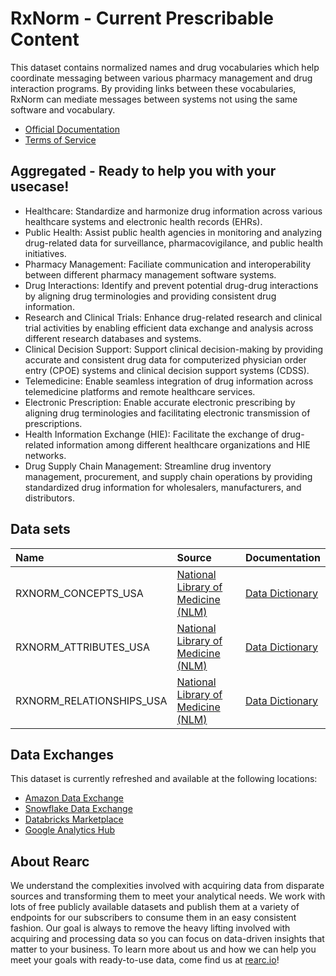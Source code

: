 # RxNorm - Current Prescribable Content

This dataset contains normalized names and drug vocabularies which help coordinate messaging between various pharmacy management and drug interaction programs. By providing links between these vocabularies, RxNorm can mediate messages between systems not using the same software and vocabulary.

- [Official Documentation](https://www.nlm.nih.gov/research/umls/rxnorm/docs/prescribe.html)
- [Terms of Service](https://rearc-data-public-assets.s3.amazonaws.com/Rearc_Data_DSA.pdf)

## Aggregated - Ready to help you with your usecase!

- Healthcare: Standardize and harmonize drug information across various healthcare systems and electronic health records (EHRs).
- Public Health: Assist public health agencies in monitoring and analyzing drug-related data for surveillance, pharmacovigilance, and public health initiatives.
- Pharmacy Management: Faciliate communication and interoperability between different pharmacy management software systems.
- Drug Interactions: Identify and prevent potential drug-drug interactions by aligning drug terminologies and providing consistent drug information.
- Research and Clinical Trials: Enhance drug-related research and clinical trial activities by enabling efficient data exchange and analysis across different research databases and systems.
- Clinical Decision Support: Support clinical decision-making by providing accurate and consistent drug data for computerized physician order entry (CPOE) systems and clinical decision support systems (CDSS).
- Telemedicine: Enable seamless integration of drug information across telemedicine platforms and remote healthcare services.
- Electronic Prescription: Enable accurate electronic prescribing by aligning drug terminologies and facilitating electronic transmission of prescriptions.
- Health Information Exchange (HIE): Facilitate the exchange of drug-related information among different healthcare organizations and HIE networks.
- Drug Supply Chain Management: Streamline drug inventory management, procurement, and supply chain operations by providing standardized drug information for wholesalers, manufacturers, and distributors.

## Data sets

| Name                               | Source                                                           | Documentation                                                                            |
|:-----------------------------------|:-----------------------------------------------------------------|:-----------------------------------------------------------------------------------------|
| RXNORM_CONCEPTS_USA                | [National Library of Medicine (NLM)](https://www.nlm.nih.gov/)   | [Data Dictionary](https://www.nlm.nih.gov/research/umls/rxnorm/docs/techdoc.html#conso)  |
| RXNORM_ATTRIBUTES_USA              | [National Library of Medicine (NLM)](https://www.nlm.nih.gov/)   | [Data Dictionary](https://www.nlm.nih.gov/research/umls/rxnorm/docs/techdoc.html#sat)    |
| RXNORM_RELATIONSHIPS_USA           | [National Library of Medicine (NLM)](https://www.nlm.nih.gov/)   | [Data Dictionary](https://www.nlm.nih.gov/research/umls/rxnorm/docs/techdoc.html#rel)    |


## Data Exchanges

This dataset is currently refreshed and available at the following locations:
  - [Amazon Data Exchange](https://aws.amazon.com/marketplace/seller-profile?id=a8a86da2-b2d1-4fae-992d-03494e90590b)
  - [Snowflake Data Exchange](https://www.snowflake.com/datasets/rearc/)
  - [Databricks Marketplace](https://www.databricks.com/product/marketplace)
  - [Google Analytics Hub](https://cloud.google.com/analytics-hub)

## About Rearc

We understand the complexities involved with acquiring data from disparate sources and transforming them to meet your analytical needs. We work with lots of free publicly available datasets and publish them at a variety of endpoints for our subscribers to consume them in an easy consistent fashion. Our goal is always to remove the heavy lifting involved with acquiring and processing data so you can focus on data-driven insights that matter to your business. To learn more about us and how we can help you meet your goals with ready-to-use data, come find us at [rearc.io](rearc.io)!

